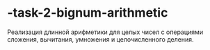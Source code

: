 # -task-2-bignum-arithmetic
Реализация длинной арифметики для целых чисел с операциями сложения, вычитания, умножения и целочисленного деления.
